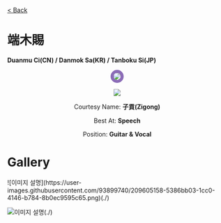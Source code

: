 [< Back](./?page=artist)

# 端木賜

**Duanmu Ci(CN) / Danmok Sa(KR) / Tanboku Si(JP)**

<p style="text-align:center;"><img src="https://gwansangg.am/hgjs/files/duanmuci.png" style="max-width: 200px; border-radius: 50%; border: 7px solid #8B6CB7;"></p>
<p style="text-align:center;"><img src="https://gwansangg.am/hgjs/files/duanmuci_full.png"></p>

<p style="text-align: center;">Courtesy Name: <b>子貢(Zigong)</b></p>
<p style="text-align: center;">Best At: <b>Speech</b></p>
<p style="text-align: center;">Position: <b>Guitar & Vocal</b></p>

# Gallery

<div class="gallery-container">
  ![이미지 설명](https://user-images.githubusercontent.com/93899740/209605158-5386bb03-1cc0-4146-b784-8b0ec9595c65.png)(./)
  
  ![이미지 설명](https://gwansangg.am/hgjs/files/duanmuci_full.png)(./)
  
</div>
